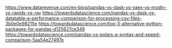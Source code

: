 https://www.datarevenue.com/en-blog/pandas-vs-dask-vs-vaex-vs-modin-vs-rapids-vs-ray
https://towardsdatascience.com/pandas-vs-dask-vs-datatable-a-performance-comparison-for-processing-csv-files-3b0e0e98215e
https://towardsdatascience.com/top-3-alternative-python-packages-for-pandas-d125627ce349
https://towardsdatascience.com/pandas-vs-polars-a-syntax-and-speed-comparison-5aa54e27497e